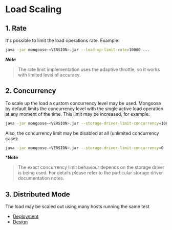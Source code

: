 # Load Scaling

## 1. Rate

It's possible to limit the load operations rate. Example:
```bash
java -jar mongoose-<VERSION>.jar --load-op-limit-rate=10000 ...
```

***Note***
> The rate limit implementation uses the adaptive throttle, so it works with limited level of accuracy.

## 2. Concurrency

To scale up the load a custom concurrency level may be used. Mongoose by default limits the concurrency level with the
single active load operation at any moment of the time. This limit may be increased, for example:
```bash
java -jar mongoose-<VERSION>.jar --storage-driver-limit-concurrency=10000 ...
```

Also, the concurrency limit may be disabled at all (unlimited concurrency case):
```bash
java -jar mongoose-<VERSION>.jar --storage-driver-limit-concurrency=0 ...
```

***Note**
> The exact concurrency limit behaviour depends on the storage driver is being used. For details please refer to the
> particular storage driver documentation notes.

## 3. Distributed Mode

The load may be scaled out using many hosts running the same test

* [Deployment](../../deployment#distributed-mode)
* [Design](../../design/modes/distributed_mode/README.md)
